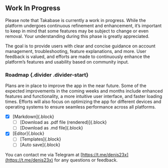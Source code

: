 ## Work In Progress

Please note that Takabase is currently a work in progress. While the platform undergoes continuous refinement and enhancement, it’s important to keep in mind that some features may be subject to change or even removal. Your understanding during this phase is greatly appreciated.

The goal is to provide users with clear and concise guidance on account management, troubleshooting, feature explanations, and more. User feedback is valued, and efforts are made to continuously enhance the platform’s features and usability based on community input.

### Roadmap {.divider .divider-start}

Plans are in place to improve the app in the near future. Some of the expected improvements in the coming weeks and months include enhanced features and functionality, a more intuitive user interface, and faster loading times. Efforts will also focus on optimizing the app for different devices and operating systems to ensure seamless performance across all platforms.

- [x] [Markdown]{.block}
  - [ ] [Download as .pdf file (rendered)]{.block}
  - [ ] [Download as .md file]{.block}
- [x] [Editor]{.block}
  - [ ] [Templates]{.block}
  - [ ] [Auto save]{.block}

You can contact me via Telegram at [https://t.me/denis23x](https://t.me/denis23x) for any questions or feedback.
